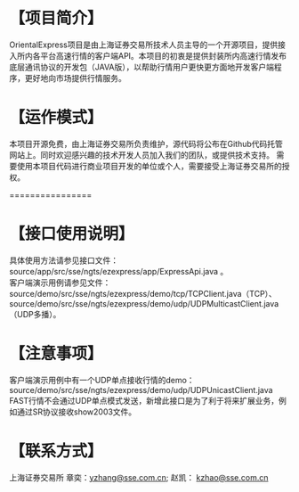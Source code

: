 【项目简介】
================

OrientalExpress项目是由上海证券交易所技术人员主导的一个开源项目，提供接入所内各平台高速行情的客户端API。本项目的初衷是提供封装所内高速行情发布底层通讯协议的开发包（JAVA版），以帮助行情用户更快更方面地开发客户端程序，更好地向市场提供行情服务。

【运作模式】
================

本项目开源免费，由上海证券交易所负责维护，源代码将公布在Github代码托管网站上。同时欢迎感兴趣的技术开发人员加入我们的团队，或提供技术支持。 需要使用本项目代码进行商业项目开发的单位或个人，需要接受上海证券交易所的授权。

================

【接口使用说明】  
================

具体使用方法请参见接口文件：source/app/src/sse/ngts/ezexpress/app/ExpressApi.java 。<br>
客户端演示用例请参见文件： source/demo/src/sse/ngts/ezexpress/demo/tcp/TCPClient.java（TCP）、source/demo/src/sse/ngts/ezexpress/demo/udp/UDPMulticastClient.java（UDP多播）。

【注意事项】
================

客户端演示用例中有一个UDP单点接收行情的demo：source/demo/src/sse/ngts/ezexpress/demo/udp/UDPUnicastClient.java<br>
FAST行情不会通过UDP单点模式发送，新增此接口是为了利于将来扩展业务，例如通过SR协议接收show2003文件。


【联系方式】
================

上海证券交易所  章奕：yzhang@sse.com.cn;  赵凯： kzhao@sse.com.cn
